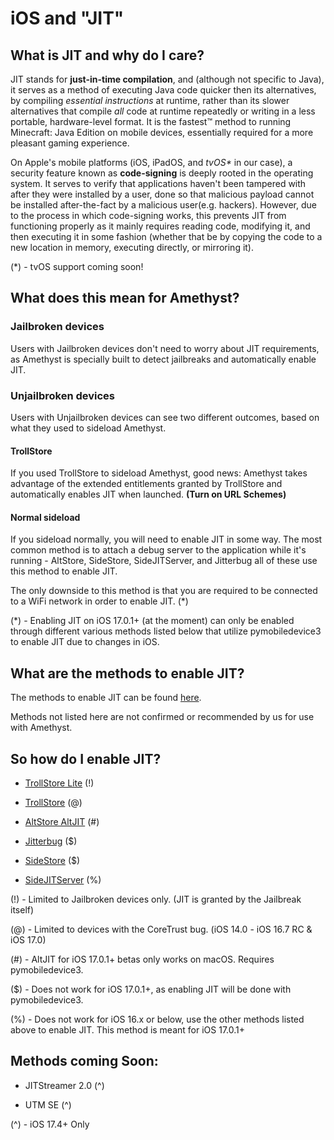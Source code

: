 # iOS and "JIT"

## What is JIT and why do I care?
JIT stands for **just-in-time compilation**, and (although not specific to Java), it serves as a method of executing Java code quicker then its alternatives, by compiling *essential instructions* at runtime, rather than its slower alternatives that compile *all* code at runtime repeatedly or writing in a less portable, hardware-level format. It is the fastest™ method to running Minecraft: Java Edition on mobile devices, essentially required for a more pleasant gaming experience.

On Apple's mobile platforms (iOS, iPadOS, and _tvOS*_ in our case), a security feature known as **code-signing** is deeply rooted in the operating system. It serves to verify that applications haven't been tampered with after they were installed by a user, done so that malicious payload cannot be installed after-the-fact by a malicious user(e.g. hackers). However, due to the process in which code-signing works, this prevents JIT from functioning properly as it mainly requires reading code, modifying it, and then executing it in some fashion (whether that be by copying the code to a new location in memory, executing directly, or mirroring it).

(*) - tvOS support coming soon!

## What does this mean for Amethyst?

### Jailbroken devices
Users with Jailbroken devices don't need to worry about JIT requirements, as Amethyst is specially built to detect jailbreaks and automatically enable JIT.

### Unjailbroken devices
Users with Unjailbroken devices can see two different outcomes, based on what they used to sideload Amethyst.

#### TrollStore
If you used TrollStore to sideload Amethyst, good news: Amethyst takes advantage of the extended entitlements granted by TrollStore and automatically enables JIT when launched. **(Turn on URL Schemes)**

#### Normal sideload
If you sideload normally, you will need to enable JIT in some way. The most common method is to attach a debug server to the application while it's running - AltStore, SideStore, SideJITServer, and Jitterbug all of these use this method to enable JIT. 

The only downside to this method is that you are required to be connected to a WiFi network in order to enable JIT. (*)

(*) - Enabling JIT on iOS 17.0.1+ (at the moment) can only be enabled through different various methods listed below that utilize pymobiledevice3 to enable JIT due to changes in iOS. 

## What are the methods to enable JIT?

The methods to enable JIT can be found [here](https://github.com/ItAnthon/JIT-on-iOS).

Methods not listed here are not confirmed or recommended by us for use with Amethyst.

## So how do I enable JIT?

- [TrollStore Lite](https://havoc.app/package/trollstorelite) (!)

- [TrollStore](https://ios.cfw.guide/installing-trollstore) (@)

- [AltStore AltJIT](https://faq.altstore.io/how-to-use-altstore/altjit) (#)

- [Jitterbug](https://github.com/osy/Jitterbug/tree/main/Jitterbug) ($)

- [SideStore](https://docs.sidestore.io/docs/faq#can-i-activate-jit) ($)

- [SideJITServer](https://github.com/nythepegasus/SideJITServer) (%)

(!) - Limited to Jailbroken devices only. (JIT is granted by the Jailbreak itself)

(@) - Limited to devices with the CoreTrust bug. (iOS 14.0 - iOS 16.7 RC & iOS 17.0)

(#) - AltJIT for iOS 17.0.1+ betas only works on macOS. Requires pymobiledevice3.

($) - Does not work for iOS 17.0.1+, as enabling JIT will be done with pymobiledevice3.

(%) - Does not work for iOS 16.x or below, use the other methods listed above to enable JIT. This method is meant for iOS 17.0.1+

## Methods coming Soon:

- JITStreamer 2.0 (^)

- UTM SE (^)

(^) - iOS 17.4+ Only
